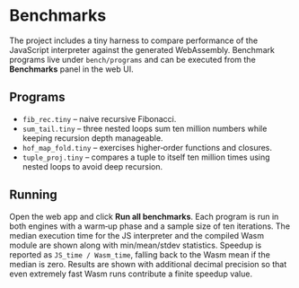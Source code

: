 # Benchmarks

The project includes a tiny harness to compare performance of the JavaScript
interpreter against the generated WebAssembly. Benchmark programs live under
`bench/programs` and can be executed from the **Benchmarks** panel in the web
UI.

## Programs

- `fib_rec.tiny` – naive recursive Fibonacci.
- `sum_tail.tiny` – three nested loops sum ten million numbers while keeping
  recursion depth manageable.
- `hof_map_fold.tiny` – exercises higher‑order functions and closures.
- `tuple_proj.tiny` – compares a tuple to itself ten million times using
  nested loops to avoid deep recursion.

## Running

Open the web app and click **Run all benchmarks**. Each program is run in both
engines with a warm‑up phase and a sample size of ten iterations. The median
execution time for the JS interpreter and the compiled Wasm module are shown
along with min/mean/stdev statistics. Speedup is reported as
`JS_time / Wasm_time`, falling back to the Wasm mean if the median is zero.
Results are shown with additional decimal precision so that even extremely fast
Wasm runs contribute a finite speedup value.
